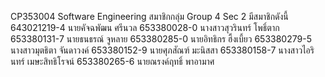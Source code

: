 CP353004 Software Engineering 
สมาชิกกลุ่ม Group 4 Sec 2
มีสมาชิกดังนี้
643021219-4	นายคัจฉพัฒน ศรีนวล
653380028-0	นางสาวสุวรินทร์ โพธิ์ตาก
653380131-7	นายธนธรณ์ จูหลาย
653380285-0	นายอิทธิกร ฮึ้งเบี้ยว
653380279-5	นางสาวมุตธิตา จันดาวงค์
653380152-9	นายศุภสัณฑ์ มะนิสสา
653380158-7	นางสาวไอรินทร์ เมษะสิทธิโรจน์
653380265-6	นายณรงค์ฤทธิ์ พาอามาศ